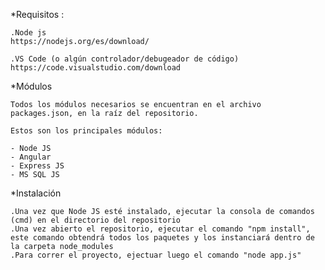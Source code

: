 *Requisitos :

	.Node js
	https://nodejs.org/es/download/
	
	.VS Code (o algún controlador/debugeador de código)
	https://code.visualstudio.com/download
	
*Módulos

	Todos los módulos necesarios se encuentran en el archivo packages.json, en la raíz del repositorio.
	
	Estos son los principales módulos:
	
	- Node JS
	- Angular
	- Express JS
	- MS SQL JS

*Instalación

	.Una vez que Node JS esté instalado, ejecutar la consola de comandos (cmd) en el directorio del repositorio
	.Una vez abierto el repositorio, ejecutar el comando "npm install", este comando obtendrá todos los paquetes y los instanciará dentro de la carpeta node_modules
	.Para correr el proyecto, ejectuar luego el comando "node app.js"
